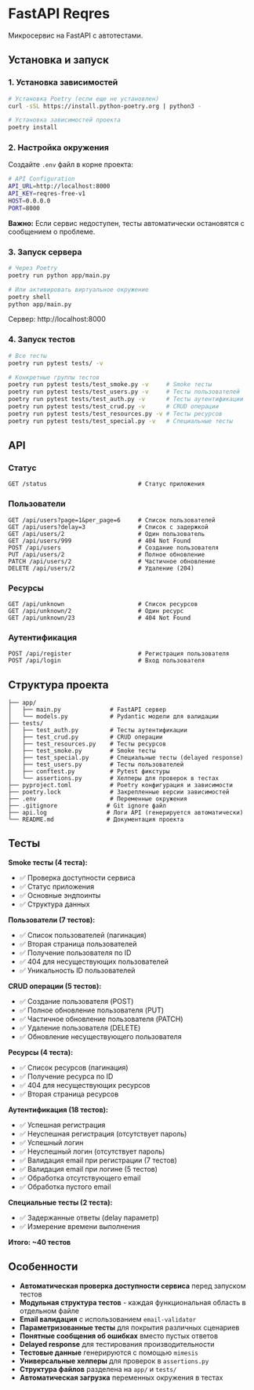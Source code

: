 # FastAPI Reqres

Микросервис на FastAPI с автотестами.

## Установка и запуск

### 1. Установка зависимостей

```bash
# Установка Poetry (если еще не установлен)
curl -sSL https://install.python-poetry.org | python3 -

# Установка зависимостей проекта
poetry install
```

### 2. Настройка окружения

Создайте `.env` файл в корне проекта:

```bash
# API Configuration
API_URL=http://localhost:8000
API_KEY=reqres-free-v1
HOST=0.0.0.0
PORT=8000
```

**Важно:** Если сервис недоступен, тесты автоматически остановятся с сообщением о проблеме.

### 3. Запуск сервера

```bash
# Через Poetry
poetry run python app/main.py

# Или активировать виртуальное окружение
poetry shell
python app/main.py
```

Сервер: http://localhost:8000

### 4. Запуск тестов

```bash
# Все тесты
poetry run pytest tests/ -v

# Конкретные группы тестов
poetry run pytest tests/test_smoke.py -v     # Smoke тесты
poetry run pytest tests/test_users.py -v     # Тесты пользователей
poetry run pytest tests/test_auth.py -v      # Тесты аутентификации
poetry run pytest tests/test_crud.py -v      # CRUD операции
poetry run pytest tests/test_resources.py -v # Тесты ресурсов
poetry run pytest tests/test_special.py -v   # Специальные тесты
```

## API

### Статус

```
GET /status                          # Статус приложения
```

### Пользователи

```
GET /api/users?page=1&per_page=6     # Список пользователей
GET /api/users?delay=3               # Список с задержкой
GET /api/users/2                     # Один пользователь
GET /api/users/999                   # 404 Not Found
POST /api/users                      # Создание пользователя  
PUT /api/users/2                     # Полное обновление
PATCH /api/users/2                   # Частичное обновление
DELETE /api/users/2                  # Удаление (204)
```

### Ресурсы

```
GET /api/unknown                     # Список ресурсов
GET /api/unknown/2                   # Один ресурс
GET /api/unknown/23                  # 404 Not Found
```

### Аутентификация

```
POST /api/register                   # Регистрация пользователя
POST /api/login                      # Вход пользователя
```

## Структура проекта

```
├── app/
│   ├── main.py              # FastAPI сервер
│   └── models.py            # Pydantic модели для валидации
├── tests/
│   ├── test_auth.py         # Тесты аутентификации
│   ├── test_crud.py         # CRUD операции
│   ├── test_resources.py    # Тесты ресурсов
│   ├── test_smoke.py        # Smoke тесты
│   ├── test_special.py      # Специальные тесты (delayed response)
│   ├── test_users.py        # Тесты пользователей
│   ├── conftest.py          # Pytest фикстуры
│   └── assertions.py        # Хелперы для проверок в тестах
├── pyproject.toml           # Poetry конфигурация и зависимости
├── poetry.lock              # Закрепленные версии зависимостей
├── .env                     # Переменные окружения
├── .gitignore              # Git ignore файл
├── api.log                 # Логи API (генерируется автоматически)
└── README.md               # Документация проекта
```

## Тесты

**Smoke тесты (4 теста):**

- ✅ Проверка доступности сервиса
- ✅ Статус приложения
- ✅ Основные эндпоинты
- ✅ Структура данных

**Пользователи (7 тестов):**

- ✅ Список пользователей (пагинация)
- ✅ Вторая страница пользователей
- ✅ Получение пользователя по ID
- ✅ 404 для несуществующих пользователей
- ✅ Уникальность ID пользователей

**CRUD операции (5 тестов):**

- ✅ Создание пользователя (POST)
- ✅ Полное обновление пользователя (PUT)
- ✅ Частичное обновление пользователя (PATCH)
- ✅ Удаление пользователя (DELETE)
- ✅ Обновление несуществующего пользователя

**Ресурсы (4 теста):**

- ✅ Список ресурсов (пагинация)
- ✅ Получение ресурса по ID
- ✅ 404 для несуществующих ресурсов
- ✅ Вторая страница ресурсов

**Аутентификация (18 тестов):**

- ✅ Успешная регистрация
- ✅ Неуспешная регистрация (отсутствует пароль)
- ✅ Успешный логин
- ✅ Неуспешный логин (отсутствует пароль)
- ✅ Валидация email при регистрации (7 тестов)
- ✅ Валидация email при логине (5 тестов)
- ✅ Обработка отсутствующего email
- ✅ Обработка пустого email

**Специальные тесты (2 теста):**

- ✅ Задержанные ответы (delay параметр)
- ✅ Измерение времени выполнения

**Итого: ~40 тестов**

## Особенности

- **Автоматическая проверка доступности сервиса** перед запуском тестов
- **Модульная структура тестов** - каждая функциональная область в отдельном файле
- **Email валидация** с использованием `email-validator`
- **Параметризованные тесты** для покрытия различных сценариев
- **Понятные сообщения об ошибках** вместо пустых ответов
- **Delayed response** для тестирования производительности
- **Тестовые данные** генерируются с помощью `mimesis`
- **Универсальные хелперы** для проверок в `assertions.py`
- **Структура файлов** разделена на `app/` и `tests/`
- **Автоматическая загрузка** переменных окружения в тестах